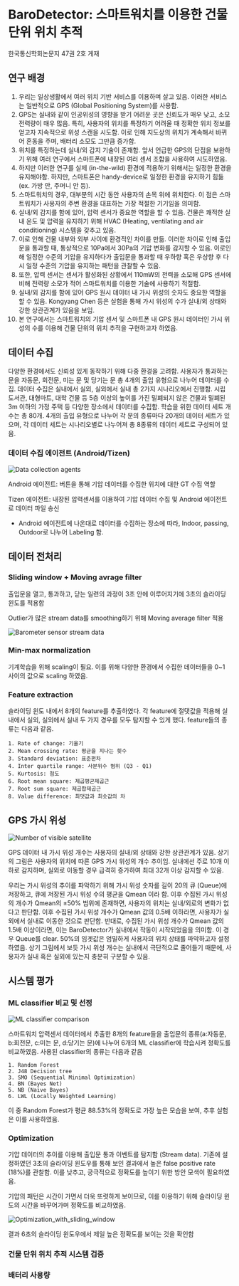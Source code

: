 # BaroDetector: 스마트워치를 이용한 건물 단위 위치 추적

한국통신학회논문지 47권 2호 게재

## 연구 배경

1. 우리는 일상생활에서 여러 위치 기반 서비스를 이용하며 살고 있음. 이러한 서비스는 일반적으로 GPS (Global Positioning System)를 사용함.
2. GPS는 실내와 같이 인공위성의 영향을 받기 어려운 곳은 신뢰도가 매우 낮고, 소모 전력량이 매우 많음. 특히, 사용자의 위치를 특정하기 어려울 때 정확한 위치 정보를 얻고자 지속적으로 위성 스캔을 시도함. 이로 인해 지도상의 위치가 계속해서 바뀌어 혼동을 주며, 배터리 소모도 그만큼 증가함.
3. 위치를 특정하는데 실내/외 감지 기술이 존재함. 앞서 언급한 GPS의 단점을 보완하기 위해 여러 연구에서 스마트폰에 내장된 여러 센서 조합을 사용하여 시도하였음.
4. 하지만 이러한 연구를 실제 (in-the-wild) 환경에 적용하기 위해서는 일정한 환경을 유지해야함. 하지만, 스마트폰은 handy-device로 일정한 환경을 유지하기 힘듦(ex. 가방 안, 주머니 안 등).
5. 스마트워치의 경우, 대부분의 시간 동안 사용자의 손목 위에 위치한다. 이 점은 스마트워치가 사용자의 주변 환경을 대표하는 가장 적절한 기기임을 의미함.
6. 실내/외 감지를 함에 있어, 압력 센서가 중요한 역할을 할 수 있음. 건물은 쾌적한 실내 온도 및 압력을 유지하기 위해 HVAC (Heating, ventilating and air conditioning) 시스템을 갖추고 있음.
7. 이로 인해 건물 내부와 외부 사이에 환경적인 차이를 만듦. 이러한 차이로 인해 출입문을 통과할 때, 통상적으로 10Pa에서 30Pa의 기압 변화를 감지할 수 있음. 이로인해 일정한 수준의 기압을 유지하다가 출입문을 통과할 때 우하향 혹은 우상향 후 다시 일정 수준의 기압을 유지하는 패턴을 관찰할 수 있음. 
8. 또한, 압력 센서는 센서가 활성화된 상황에서 110mW의 전력을 소모해 GPS 센서에 비해 전력량 소모가 적어 스마트워치를 이용한 기술에 사용하기 적절함.
9. 실내/외 감지를 함에 있어 GPS 원시 데이터 내 가시 위성의 숫자도 중요한 역할을 할 수 있음. Kongyang Chen 등은 실험을 통해 가시 위성의 수가 실내/외 상태와 강한 상관관계가 있음을 보임.
10. 본 연구에서는 스마트워치의 기압 센서 및 스마트폰 내 GPS 원시 데이터인 가시 위성의 수를 이용해 건물 단위의 위치 추적을 구현하고자 하였음.

## 데이터 수집

다양한 환경에서도 신뢰성 있게 동작하기 위해 다중 환경을 고려함. 사용자가 통과하는 문을 자동문, 회전문, 미는 문 및 당기는 문 총 4개의 출입 유형으로 나누어 데이터를 수집. 데이터 수집은 실내에서 실외, 실외에서 실내 총 2가지 시나리오에서 진행함. 시립 도서관, 대형마트, 대학 건물 등 5층 이상의 높이를 가진 밀폐되지 않은 건물과 밀폐된 3m 이하의 가정 주택 등 다양한 장소에서 데이터를 수집함. 
학습을 위한 데이터 세트 개수는 총 80개. 4개의 출입 유형으로 나누어 각 문의 종류마다 20개의 데이터 세트가 있으며, 각 데이터 세트는 시나리오별로 나누어져 총 8종류의 데이터 세트로 구성되어 있음.

### 데이터 수집 에이전트 (Android/Tizen)

![Data collection agents](https://user-images.githubusercontent.com/88572107/139855303-18566ec3-2822-410b-bb1e-5075f6c6dbdf.png)

Android 에이전트: 버튼을 통해 기압 데이터를 수집한 위치에 대한 GT 수집 역할

Tizen 에이전트: 내장된 압력센서를 이용하여 기압 데이터 수집 및 Android 에이전트로 데이터 파일 송신

* Android 에이전트에 나온대로 데이터를 수집하는 장소에 따라, Indoor, passing, Outdoor로 나누어 Labeling 함.


## 데이터 전처리

### Sliding window + Moving avrage filter

출입문을 열고, 통과하고, 닫는 일련의 과정이 3초 안에 이루어지기에 3초의 슬라이딩 윈도를 적용함

Outlier가 많은 stream data를 smoothing하기 위해 Moving average filter 적용

![Barometer sensor stream data](https://user-images.githubusercontent.com/88572107/140635081-b00535d3-5109-413b-9c2e-23e3c774c7f3.PNG)

### Min-max normalization

기계학습을 위해 scaling이 필요. 이를 위해 다양한 환경에서 수집한 데이터들을 0~1 사이의 값으로 scaling 하였음.

### Feature extraction

슬라이딩 윈도 내에서 8개의 feature를 추출하였다. 각 feature에 절댓값을 적용해 실내에서 실외, 실외에서 실내 두 가지 경우를 모두 탐지할 수 있게 했다. feature들의 종류는 다음과 같음.

    1. Rate of change: 기울기
    2. Mean crossing rate: 평균을 지나는 횟수
    3. Standard deviation: 표준편차
    4. Inter quartile range: 사분위수 범위 (Q3 - Q1)
    5. Kurtosis: 첨도
    6. Root mean square: 제곱평균제곱근
    7. Root sum square: 제곱합제곱근
    8. Value difference: 최댓값과 최솟값의 차

## GPS 가시 위성

![Number of visible satellite](https://user-images.githubusercontent.com/88572107/139855422-01de3b9e-4b0f-48e1-bdb8-5bc3cf9f1013.png)

GPS 데이터 내 가시 위성 개수는 사용자의 실내/외 상태와 강한 상관관계가 있음. 상기의 그림은 사용자의 위치에 따른 GPS 가시 위성의 개수 추이임. 실내에선 주로 10개 이하로 감지하며, 실외로 이동할 경우 급격히 증가하여 최대 32개 이상 감지할 수 있음.

우리는 가시 위성의 추이를 파악하기 위해 가시 위성 숫자를 길이 20의 큐 (Queue)에 저장하고, 큐에 저장된 가시 위성 수의 평균을 Qmean 이라 함. 이후 수집된 가시 위성의 개수가 Qmean의 ±50% 범위에 존재하면, 사용자의 위치는 실내/외로의 변화가 없다고 판단함. 이후 수집된 가시 위성 개수가 Qmean 값의 0.5배 이하라면, 사용자가 실외에서 실내로 이동한 것으로 판단함.
반대로, 수집된 가시 위성 개수가 Qmean 값의 1.5배 이상이라면, 이는 BaroDetector가 실내에서 작동이 시작되었음을 의미함. 이 경우 Queue를 clear. 50%의 임곗값은 엄밀하게 사용자의 위치 상태를 파악하고자 설정하였음. 상기 그림에서 보듯 가시 위성 개수는 실내에서 극단적으로 줄어들기 때문에, 사용자가 실내 혹은 실외에 있는지 충분히 구분할 수 있음.


## 시스템 평가

### ML classifier 비교 및 선정

![ML classifier comparison](https://user-images.githubusercontent.com/88572107/140892323-9390ed8f-33b3-4e9b-8c17-5bd66a8ce38b.png)

스마트워치 압력센서 데이터에서 추출한 8개의 feature들을 출입문의 종류(a:자동문, b:회전문, c:미는 문, d:당기는 문)에 나누어 6개의 ML classifier에 학습시켜 정확도를 비교하였음.
사용된 classifier의 종류는 다음과 같음

    1. Random Forest
    2. J48 Decision tree
    3. SMO (Sequential Minimal Optimization)
    4. BN (Bayes Net)
    5. NB (Naive Bayes)
    6. LWL (Locally Weighted Learning)
    
이 중 Random Forest가 평균 88.53%의 정확도로 가장 높은 모습을 보여, 추후 실험은 이를 사용하였음.

### Optimization

기압 데이터의 추이를 이용해 출입문 통과 이벤트를 탐지함 (Stream data). 기존에 설정하였던 3초의 슬라이딩 윈도우를 통해 보인 결과에서 높은 false positive rate (18%)를 관찰함. 이를 낮추고, 궁극적으로 정확도를 높이기 위한 방안 모색이 필요하였음.

기압의 패턴은 시간이 가면서 더욱 또렷하게 보이므로, 이를 이용하기 위해 슬라이딩 윈도의 시간을 바꾸어가며 정확도를 비교하였음.

![Optimization_with_sliding_window](https://user-images.githubusercontent.com/88572107/148518882-47d82050-ba67-424e-854a-4e33f27ba154.PNG)

결과 6초의 슬라이딩 윈도우에서 제일 높은 정확도를 보이는 것을 확인함

### 건물 단위 위치 추적 시스템 검증


### 배터리 사용량 
